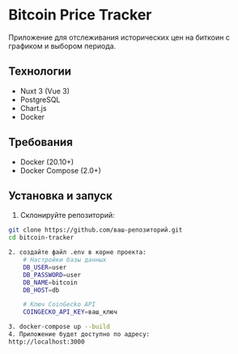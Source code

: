 # Bitcoin Price Tracker

Приложение для отслеживания исторических цен на биткоин с графиком и выбором периода.

## Технологии
- Nuxt 3 (Vue 3)
- PostgreSQL
- Chart.js
- Docker

## Требования
- Docker (20.10+)
- Docker Compose (2.0+)

## Установка и запуск

1. Склонируйте репозиторий:
```bash
git clone https://github.com/ваш-репозиторий.git
cd bitcoin-tracker

2. создайте файл .env в корне проекта:
    # Настройки базы данных
    DB_USER=user
    DB_PASSWORD=user
    DB_NAME=bitcoin
    DB_HOST=db

    # Ключ CoinGecko API 
    COINGECKO_API_KEY=ваш_ключ

3. docker-compose up --build
4. Приложение будет доступно по адресу:
http://localhost:3000